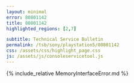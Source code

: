 ```yaml
---
layout: minimal
error: 80801142
title: 80801142
highlighted_regions: [2,7]

subtitle: Technical Service Bulletin
permalink: /tsb/sony/playstation5/80801142
css: /assets/css/highlight_page.css
js: /assets/js/consoleservicetool.js
---
```


{% include_relative MemoryInterfaceError.md %}
